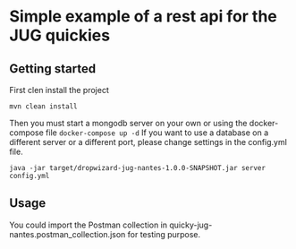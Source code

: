 # Simple example of a rest api for the JUG quickies


## Getting started

First clen install the project
````
mvn clean install
````
Then you must start a mongodb server on your own or using the docker-compose file 
```docker-compose up -d```
If you want to use a database on a different server or a different port, please change settings in the config.yml file.
 

````
java -jar target/dropwizard-jug-nantes-1.0.0-SNAPSHOT.jar server config.yml
````
 
## Usage

You could import the Postman collection in quicky-jug-nantes.postman_collection.json for testing purpose. 